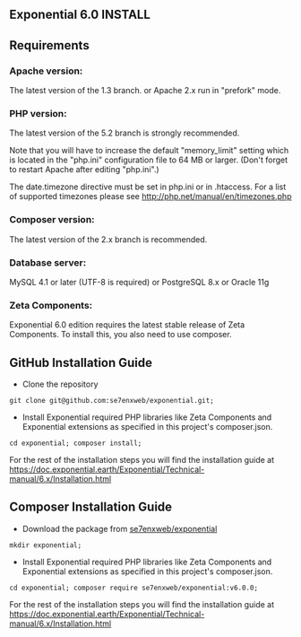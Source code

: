 ## Exponential 6.0 INSTALL


Requirements
------------

### Apache version:

   The latest version of the 1.3 branch.
   or
   Apache 2.x run in "prefork" mode.

### PHP version:

   The latest version of the 5.2 branch is strongly recommended.

   Note that you will have to increase the default "memory_limit" setting
   which is located in the "php.ini" configuration file to 64 MB or larger. (Don't
   forget to restart Apache after editing "php.ini".)

   The date.timezone directive must be set in php.ini or in
   .htaccess. For a list of supported timezones please see
   http://php.net/manual/en/timezones.php

### Composer version:

   The latest version of the 2.x branch is recommended.

### Database server:
   MySQL 4.1 or later (UTF-8 is required)
   or
   PostgreSQL 8.x
   or
   Oracle 11g

### Zeta Components:

Exponential 6.0 edition requires the latest stable release of Zeta Components.
   To install this, you also need to use composer.


GitHub Installation Guide
------------------

- Clone the repository

`git clone git@github.com:se7enxweb/exponential.git;`

- Install Exponential required PHP libraries like Zeta Components and Exponential extensions as specified in this project's composer.json.

`cd exponential; composer install;`

For the rest of the installation steps you will find the installation guide at https://doc.exponential.earth/Exponential/Technical-manual/6.x/Installation.html


Composer Installation Guide
------------------

- Download the package from [se7enxweb/exponential](https://packagist.org/packages/se7enxweb/exponential)

`mkdir exponential;`

- Install Exponential required PHP libraries like Zeta Components and Exponential extensions as specified in this project's composer.json.

`cd exponential; composer require se7enxweb/exponential:v6.0.0;`

For the rest of the installation steps you will find the installation guide at https://doc.exponential.earth/Exponential/Technical-manual/6.x/Installation.html
